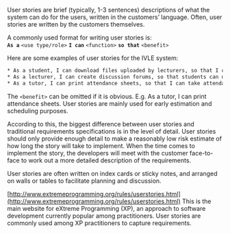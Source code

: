 User stories are brief (typically, 1-3 sentences) descriptions of what the system can do for the users, 
written in the customers’ language. Often, user stories are written by the customers themselves.

A commonly used format for writing user stories is:<br> 
**`As a`** `<use type/role>` **`I can`** `<function>` **`so that`** `<benefit>`

Here are some examples of user stories for the IVLE system:
```bat
* As a student, I can download files uploaded by lecturers, so that I can get my own copy of the files.
* As a lecturer, I can create discussion forums, so that students can discuss things online.
* As a tutor, I can print attendance sheets, so that I can take attendance during the class.
```

The `<benefit>` can be omitted if it is obvious. E.g. As a tutor, I can print attendance sheets.
User stories are mainly used for early estimation and scheduling purposes. 

According to <ref xp-website>this<ref/>, the biggest difference between user stories and traditional requirements 
specifications is in the level of detail. User stories should only provide enough detail to make a reasonably low risk 
estimate of how long the story will take to implement. When the time comes to implement the story, 
the developers will meet with the customer face-to-face  to work out a more detailed description of the requirements.

User stories are often written on index cards or sticky notes, and arranged on walls or tables to facilitate 
planning and discussion. 

<seg xp-website sup>[http://www.extremeprogramming.org/rules/userstories.html](http://www.extremeprogramming.org/rules/userstories.html)
This is the main website for eXtreme Programming (XP), an approach to software development currently popular 
among practitioners. User stories are commonly used among XP practitioners to capture requirements.
</seg>
